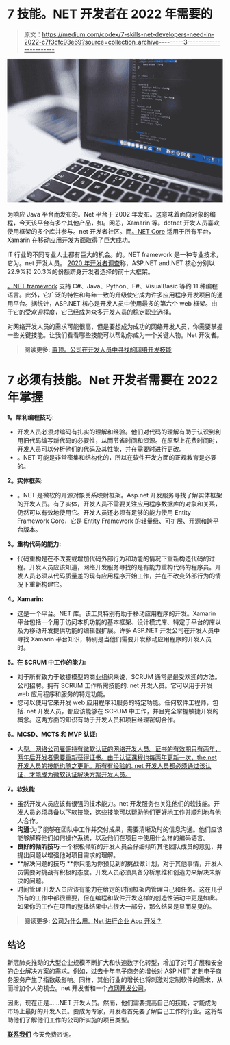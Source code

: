 # 7 技能。NET 开发者在 2022 年需要的

> 原文：<https://medium.com/codex/7-skills-net-developers-need-in-2022-c7f3cfc93e69?source=collection_archive---------3----------------------->

![](img/6ef65767597f72439f580757cbce8e5e.png)

为响应 Java 平台而发布的。Net 平台于 2002 年发布。这意味着面向对象的编程，今天该平台有多个其他产品，如。网芯，Xamarin 等。dotnet 开发人员喜欢使用框架的多个库并参与。net 开发者社区。而[。NET Core](https://www.botreetechnologies.com/blog/top-things-know-about-net-6/) 适用于所有平台，Xamarin 在移动应用开发方面取得了巨大成功。

IT 行业的不同专业人士都有巨大的机会。的。NET framework 是一种专业技术，它为。net 开发人员。 [2020 年开发者调查](https://insights.stackoverflow.com/survey/2020#technology-most-loved-dreaded-and-wanted-web-frameworks-loved2)称，ASP.NET and.NET 核心分别以 22.9%和 20.3%的份额跻身开发者选择的前十大框架。

[。NET framework](https://www.botreetechnologies.com/blog/7-reasons-to-use-microsoft-net-framework-for-app-development/) 支持 C#、Java、Python、F#、VisualBasic 等约 11 种编程语言。此外，它广泛的特性和每年一致的升级使它成为许多应用程序开发项目的通用平台。据统计，ASP.NET 核心是开发人员中使用最多的第六个 web 框架。由于它的受欢迎程度，它已经成为众多开发人员的稳定职业选择。

对网络开发人员的需求可能很高，但是要想成为成功的网络开发人员，你需要掌握一些关键技能。让我们看看哪些技能可以帮助你成为一个关键人物。Net 开发者。

> **阅读更多:** [置顶。公司在开发人员中寻找的网络开发技能](https://www.botreetechnologies.com/blog/top-dotnet-development-skills-companies-look-for-in-developers/)

# 7 必须有技能。Net 开发者需要在 2022 年掌握

**1。犀利编程技巧:**

*   开发人员必须对编码有扎实的理解和经验。他们对代码的理解有助于认识到利用旧代码编写新代码的必要性，从而节省时间和资源。在原型上花费时间时，开发人员可以分析他们的代码及其性能，并在需要时进行更改。
*   。NET 可能是非常密集和结构化的，所以在软件开发方面的正规教育是必要的。

**2。实体框架:**

*   。NET 是微软的开源对象关系映射框架。Asp.net 开发服务寻找了解实体框架的开发人员。有了实体，开发人员不需要关注应用程序数据库的对象和关系，仍然可以有效地使用它。开发人员还必须有足够的能力使用 Entity Framework Core，它是 Entity Framework 的轻量级、可扩展、开源和跨平台版本。

**3。重构代码的能力:**

*   代码重构是在不改变或增加代码外部行为和功能的情况下重新构造代码的过程。开发人员应该知道，网络开发服务寻找的是有能力重构代码的程序员。开发人员必须从代码质量差的现有应用程序开始工作，并在不改变外部行为的情况下重新构建它。

**4。Xamarin:**

*   这是一个平台。NET 库。该工具特别有助于移动应用程序的开发。Xamarin 平台包括一个用于访问本机功能的基本框架、设计模式库、特定于平台的库以及为移动开发提供功能的编辑器扩展。许多 ASP.NET 开发公司在开发人员中寻找 Xamarin 平台知识，特别是当他们需要开发移动应用程序的开发人员时。

**5。在 SCRUM 中工作的能力:**

*   对于所有致力于敏捷模型的商业组织来说，SCRUM 通常是最受欢迎的方法。公司招聘。拥有 SCRUM 工作所需技能的. net 开发人员。它可以用于开发 web 应用程序和服务的特定功能。
*   您可以使用它来开发 web 应用程序和服务的特定功能。任何软件工程师，包括. net 开发人员，都应该能够在 SCRUM 中工作，并且完全掌握敏捷开发的概念。这两方面的知识有助于开发人员和项目经理密切合作。

**6。MCSD、MCTS 和 MVP 认证:**

*   大型[。网络公司雇佣持有微软认证的网络开发人员。证书的有效期只有两年，两年后开发者需要重新获得证书。由于认证课程也每两年更新一次，the.net 开发人员的技能也随之更新。所有有经验的. net 开发人员都必须通过该认证，才能成为微软认证解决方案开发人员。](https://botreetechnologies.medium.com/top-10-popular-asp-net-development-companies-in-2022-f07dae550e17)

**7。软技能**

*   虽然开发人员应该有很强的技术能力。net 开发服务也关注他们的软技能。开发人员必须具备以下软技能，这些技能可以帮助他们更好地工作并顺利地与他人合作。
*   **沟通**:为了能够在团队中工作并交付成果，需要清晰及时的信息沟通。他们应该能够解释他们如何操作系统，以及他们在项目中使用什么样的编码语言。
*   **良好的倾听技巧**:一个积极倾听的开发人员会仔细倾听其他团队成员的意见，并提出问题以增强他对项目需求的理解。
*   **解决问题的技巧:**你只能为你预见到的挑战做计划，对于其他事情，开发人员需要对挑战有积极的态度。开发人员必须具备分析思维和创造力来解决未解决的问题。
*   时间管理:开发人员应该有能力在给定的时间框架内管理自己和任务。这在几乎所有的工作中都很重要，但在编程和软件开发这样的创造性活动中更是如此。如果你的工作在项目的整体结果中占很大一部分，那么结果是显而易见的。

> **阅读更多:** [公司为什么用。Net 进行企业 App 开发？](https://www.botreetechnologies.com/blog/why-companies-use-net-for-enterprise-development/)

## 结论

新冠肺炎推动的大型企业规模不断扩大和快速数字化转型，增加了对可扩展和安全的企业解决方案的需求。例如，过去十年电子商务的增长对 ASP.NET 定制电子商务服务产生了指数级影响。同样，其他行业的增长也将刺激对定制软件的需求，从而增加个人的机会。net 开发者和一个[点网开发公司](https://www.botreetechnologies.com/dot-net-development-company)。

因此，现在正是……NET 开发人员。然而，他们需要提高自己的技能，才能成为市场上最好的开发人员。要成为专家，开发者首先要了解自己工作的行业。这将帮助他们了解他们工作的公司所实施的项目类型。

[**联系我们**](https://www.botreetechnologies.com/contact) 今天免费咨询。